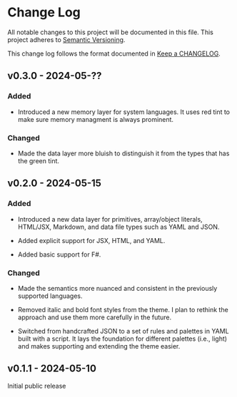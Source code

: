 # Change Log

All notable changes to this project will be documented in this file.
This project adheres to [Semantic Versioning].

This change log follows the format documented in [Keep a CHANGELOG].

[semantic versioning]: http://semver.org/
[keep a changelog]: http://keepachangelog.com/

## v0.3.0 - 2024-05-??

### Added

- Introduced a new memory layer for system languages. It uses red tint to make sure memory managment is always prominent.

### Changed

- Made the data layer more bluish to distinguish it from the types that has the green tint.

## v0.2.0 - 2024-05-15

### Added

- Introduced a new data layer for primitives, array/object literals, HTML/JSX, Markdown, and data file types such as YAML and JSON.

- Added explicit support for JSX, HTML, and YAML.

- Added basic support for F#.

### Changed

- Made the semantics more nuanced and consistent in the previously supported languages.

- Removed italic and bold font styles from the theme. I plan to rethink the approach and use them more carefully in the future.

- Switched from handcrafted JSON to a set of rules and palettes in YAML built with a script. It lays the foundation for different palettes (i.e., light) and makes supporting and extending the theme easier.

## v0.1.1 - 2024-05-10

Initial public release
